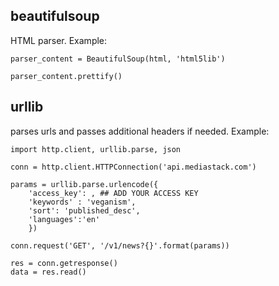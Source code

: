 ## beautifulsoup
HTML parser. Example:
```
parser_content = BeautifulSoup(html, 'html5lib')

parser_content.prettify()
```

## urllib
parses urls and passes additional headers if needed. Example:
```
import http.client, urllib.parse, json

conn = http.client.HTTPConnection('api.mediastack.com')

params = urllib.parse.urlencode({
    'access_key': , ## ADD YOUR ACCESS KEY
    'keywords' : 'veganism',
    'sort': 'published_desc',
    'languages':'en'
    })

conn.request('GET', '/v1/news?{}'.format(params))

res = conn.getresponse()
data = res.read()
```
